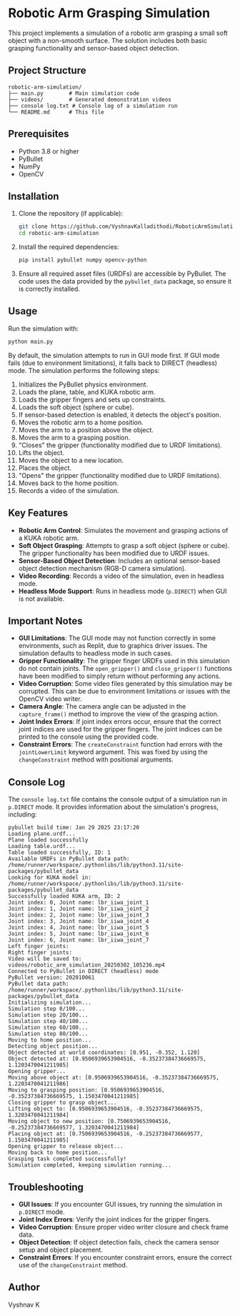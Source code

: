 # Robotic Arm Grasping Simulation

This project implements a simulation of a robotic arm grasping a small soft object with a non-smooth surface. The solution includes both basic grasping functionality and sensor-based object detection.

## Project Structure

```
robotic-arm-simulation/
├── main.py        # Main simulation code
├── videos/        # Generated demonstration videos
├── console log.txt # Console log of a simulation run
└── README.md      # This file
```

## Prerequisites

- Python 3.8 or higher
- PyBullet
- NumPy
- OpenCV

## Installation

1. Clone the repository (if applicable):

    ```bash
    git clone https://github.com/VyshnavKalladithodi/RoboticArmSimulation.git
    cd robotic-arm-simulation
    ```

2. Install the required dependencies:

    ```bash
    pip install pybullet numpy opencv-python
    ```

3. Ensure all required asset files (URDFs) are accessible by PyBullet. The code uses the data provided by the `pybullet_data` package, so ensure it is correctly installed.

## Usage

Run the simulation with:

```bash
python main.py
```

By default, the simulation attempts to run in GUI mode first. If GUI mode fails (due to environment limitations), it falls back to DIRECT (headless) mode. The simulation performs the following steps:

1. Initializes the PyBullet physics environment.
2. Loads the plane, table, and KUKA robotic arm.
3. Loads the gripper fingers and sets up constraints.
4. Loads the soft object (sphere or cube).
5. If sensor-based detection is enabled, it detects the object's position.
6. Moves the robotic arm to a home position.
7. Moves the arm to a position above the object.
8. Moves the arm to a grasping position.
9. "Closes" the gripper (functionality modified due to URDF limitations).
10. Lifts the object.
11. Moves the object to a new location.
12. Places the object.
13. "Opens" the gripper (functionality modified due to URDF limitations).
14. Moves back to the home position.
15. Records a video of the simulation.

## Key Features

- **Robotic Arm Control**: Simulates the movement and grasping actions of a KUKA robotic arm.
- **Soft Object Grasping**: Attempts to grasp a soft object (sphere or cube). The gripper functionality has been modified due to URDF issues.
- **Sensor-Based Object Detection**: Includes an optional sensor-based object detection mechanism (RGB-D camera simulation).
- **Video Recording**: Records a video of the simulation, even in headless mode.
- **Headless Mode Support**: Runs in headless mode (`p.DIRECT`) when GUI is not available.

## Important Notes

- **GUI Limitations**: The GUI mode may not function correctly in some environments, such as Replit, due to graphics driver issues. The simulation defaults to headless mode in such cases.
- **Gripper Functionality**: The gripper finger URDFs used in this simulation do not contain joints. The `open_gripper()` and `close_gripper()` functions have been modified to simply return without performing any actions.
- **Video Corruption**: Some video files generated by this simulation may be corrupted. This can be due to environment limitations or issues with the OpenCV video writer.
- **Camera Angle**: The camera angle can be adjusted in the `capture_frame()` method to improve the view of the grasping action.
- **Joint Index Errors**: If joint index errors occur, ensure that the correct joint indices are used for the gripper fingers. The joint indices can be printed to the console using the provided code.
- **Constraint Errors**: The `createConstraint` function had errors with the `jointLowerLimit` keyword argument. This was fixed by using the `changeConstraint` method with positional arguments.

## Console Log

The `console log.txt` file contains the console output of a simulation run in `p.DIRECT` mode. It provides information about the simulation's progress, including:

```
pybullet build time: Jan 29 2025 23:17:20
Loading plane.urdf...
Plane loaded successfully
Loading table.urdf...
Table loaded successfully, ID: 1
Available URDFs in PyBullet data path: /home/runner/workspace/.pythonlibs/lib/python3.11/site-packages/pybullet_data
Looking for KUKA model in: /home/runner/workspace/.pythonlibs/lib/python3.11/site-packages/pybullet_data
Successfully loaded KUKA arm, ID: 2
Joint index: 0, Joint name: lbr_iiwa_joint_1
Joint index: 1, Joint name: lbr_iiwa_joint_2
Joint index: 2, Joint name: lbr_iiwa_joint_3
Joint index: 3, Joint name: lbr_iiwa_joint_4
Joint index: 4, Joint name: lbr_iiwa_joint_5
Joint index: 5, Joint name: lbr_iiwa_joint_6
Joint index: 6, Joint name: lbr_iiwa_joint_7
Left finger joints:
Right finger joints:
Video will be saved to: videos/robotic_arm_simulation_20250302_105236.mp4
Connected to PyBullet in DIRECT (headless) mode
PyBullet version: 202010061
PyBullet data path: /home/runner/workspace/.pythonlibs/lib/python3.11/site-packages/pybullet_data
Initializing simulation...
Simulation step 0/100...
Simulation step 20/100...
Simulation step 40/100...
Simulation step 60/100...
Simulation step 80/100...
Moving to home position...
Detecting object position...
Object detected at world coordinates: [0.951, -0.352, 1.120]
Object detected at: [0.9506939653904516, -0.35237384736669575, 1.1203470041211985]
Opening gripper...
Moving above object at: [0.9506939653904516, -0.35237384736669575, 1.2203470041211986]
Moving to grasping position: [0.9506939653904516, -0.35237384736669575, 1.1503470041211985]
Closing gripper to grasp object...
Lifting object to: [0.9506939653904516, -0.35237384736669575, 1.3203470041211984]
Moving object to new position: [0.7506939653904516, -0.25237384736669577, 1.3203470041211984]
Placing object at: [0.7506939653904516, -0.25237384736669577, 1.1503470041211985]
Opening gripper to release object...
Moving back to home position...
Grasping task completed successfully!
Simulation completed, keeping simulation running...
```

## Troubleshooting

- **GUI Issues**: If you encounter GUI issues, try running the simulation in `p.DIRECT` mode.
- **Joint Index Errors**: Verify the joint indices for the gripper fingers.
- **Video Corruption**: Ensure proper video writer closure and check frame data.
- **Object Detection**: If object detection fails, check the camera sensor setup and object placement.
- **Constraint Errors**: If you encounter constraint errors, ensure the correct use of the `changeConstraint` method.

## Author

Vyshnav K


